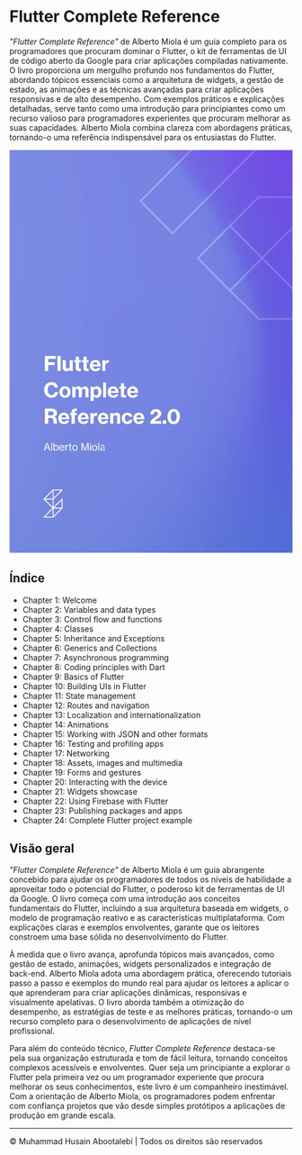 <!-- ©©©©©©©©©©©©©©©©©©©©©©©© All Rights Are Reserved By Muhammad Husain Abootalebi ©©©©©©©©©©©©©©©©©©©©©©©©©©©©©©©©©© -->

# Flutter Complete Reference

*"Flutter Complete Reference"* de Alberto Miola é um guia completo para os programadores que procuram dominar o Flutter, o kit de ferramentas de UI de código aberto da Google para criar aplicações compiladas nativamente. O livro proporciona um mergulho profundo nos fundamentos do Flutter, abordando tópicos essenciais como a arquitetura de widgets, a gestão de estado, as animações e as técnicas avançadas para criar aplicações responsivas e de alto desempenho. Com exemplos práticos e explicações detalhadas, serve tanto como uma introdução para principiantes como um recurso valioso para programadores experientes que procuram melhorar as suas capacidades. Alberto Miola combina clareza com abordagens práticas, tornando-o uma referência indispensável para os entusiastas do Flutter.

![Flutter Complete Reference](../../assets/Books/Book%20Covers/2%20-%20Flutter%20Complete%20Reference.webp)

## Índice

- Chapter 1: Welcome
- Chapter 2: Variables and data types
- Chapter 3: Control flow and functions
- Chapter 4: Classes
- Chapter 5: Inheritance and Exceptions
- Chapter 6: Generics and Collections
- Chapter 7: Asynchronous programming
- Chapter 8: Coding principles with Dart
- Chapter 9: Basics of Flutter
- Chapter 10: Building UIs in Flutter
- Chapter 11: State management
- Chapter 12: Routes and navigation
- Chapter 13: Localization and internationalization
- Chapter 14: Animations
- Chapter 15: Working with JSON and other formats
- Chapter 16: Testing and profiling apps
- Chapter 17: Networking
- Chapter 18: Assets, images and multimedia
- Chapter 19: Forms and gestures
- Chapter 20: Interacting with the device
- Chapter 21: Widgets showcase
- Chapter 22: Using Firebase with Flutter
- Chapter 23: Publishing packages and apps
- Chapter 24: Complete Flutter project example

## Visão geral

*"Flutter Complete Reference"* de Alberto Miola é um guia abrangente concebido para ajudar os programadores de todos os níveis de habilidade a aproveitar todo o potencial do Flutter, o poderoso kit de ferramentas de UI da Google. O livro começa com uma introdução aos conceitos fundamentais do Flutter, incluindo a sua arquitetura baseada em widgets, o modelo de programação reativo e as características multiplataforma. Com explicações claras e exemplos envolventes, garante que os leitores constroem uma base sólida no desenvolvimento do Flutter.

À medida que o livro avança, aprofunda tópicos mais avançados, como gestão de estado, animações, widgets personalizados e integração de back-end. Alberto Miola adota uma abordagem prática, oferecendo tutoriais passo a passo e exemplos do mundo real para ajudar os leitores a aplicar o que aprenderam para criar aplicações dinâmicas, responsivas e visualmente apelativas. O livro aborda também a otimização do desempenho, as estratégias de teste e as melhores práticas, tornando-o um recurso completo para o desenvolvimento de aplicações de nível profissional.

Para além do conteúdo técnico, *Flutter Complete Reference* destaca-se pela sua organização estruturada e tom de fácil leitura, tornando conceitos complexos acessíveis e envolventes. Quer seja um principiante a explorar o Flutter pela primeira vez ou um programador experiente que procura melhorar os seus conhecimentos, este livro é um companheiro inestimável. Com a orientação de Alberto Miola, os programadores podem enfrentar com confiança projetos que vão desde simples protótipos a aplicações de produção em grande escala.

---

© Muhammad Husain Abootalebi | Todos os direitos são reservados

<!-- ©©©©©©©©©©©©©©©©©©©©©©©© All Rights Are Reserved By Muhammad Husain Abootalebi ©©©©©©©©©©©©©©©©©©©©©©©©©©©©©©©©©© -->
